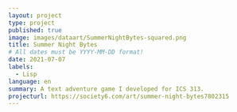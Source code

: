 ```yaml
---
layout: project
type: project
published: true
image: images/dataart/SummerNightBytes-squared.png
title: Summer Night Bytes
# All dates must be YYYY-MM-DD format!
date: 2021-07-07
labels:
  - Lisp
language: en
summary: A text adventure game I developed for ICS 313.
projecturl: https://society6.com/art/summer-night-bytes7802315
---
```


